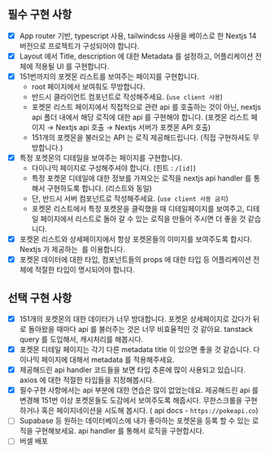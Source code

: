 ## 필수 구현 사항

- [x] App router 기반, typescript 사용, tailwindcss 사용을 베이스로 한 Nextjs 14 버전으로 프로젝트가 구성되어야 합니다.
- [x] Layout 에서 Title, description 에 대한 Metadata 를 설정하고, 어플리케이션 전체에 적용될 UI 를 구현합니다.
- [x] 151번까지의 포켓몬 리스트를 보여주는 페이지를 구현합니다.
  - root 페이지에서 보여줘도 무방합니다.
  - 반드시 클라이언트 컴포넌트로 작성해주세요. (`use client 사용`)
  - 포켓몬 리스트 페이지에서 직접적으로 관련 api 를 호출하는 것이 아닌, nextjs api 폴더 내에서 해당 로직에 대한 api 를 구현해야 합니다. (포켓몬 리스트 페이지 → Nextjs api 호출 → Nextjs 서버가 포켓몬 API 호출)
  - 151개의 포켓몬을 불러오는 API 는 로직 제공해드립니다. (직접 구현하셔도 무방합니다.)
- [x] 특정 포켓몬의 디테일을 보여주는 페이지를 구현합니다.
  - 다이나믹 페이지로 구성해주셔야 합니다. (힌트 : `/[id]`)
  - 특정 포켓몬 디테일에 대한 정보를 가져오는 로직을 nextjs api handler 를 통해서 구현하도록 합니다. (리스트와 동일)
  - 단, 반드시 서버 컴포넌트로 작성해주세요. (`use client 사용 금지`)
  - 포켓몬 리스트에서 특정 포켓몬을 클릭했을 때 디테일페이지를 보여주고, 디테일 페이지에서 리스트로 돌아 갈 수 있는 로직을 만들어 주시면 더 좋을 것 같습니다.
- [x] 포켓몬 리스트와 상세페이지에서 항상 포켓몬들의 이미지를 보여주도록 합시다. Nextjs 가 제공하는 <Image> 를 이용합니다.
- [x] 포켓몬 데이터에 대한 타입, 컴포넌트들의 props 에 대한 타입 등 어플리케이션 전체에 적절한 타입이 명시되어야 합니다.

## 선택 구현 사항

- [x] 151개의 포켓몬의 대한 데이터가 너무 방대합니다. 포켓몬 상세페이지로 갔다가 뒤로 돌아왔을 때마다 api 를 불러주는 것은 너무 비효율적인 것 같아요. tanstack query 를 도입해서, 캐시처리를 해봅시다.
- [x] 포켓몬 디테일 페이지는 각기 다른 metadata title 이 있으면 좋을 것 같습니다. 다이나믹 페이지에 대해서 metadata 를 적용해주세요.
- [x] 제공해드린 api handler 코드들을 보면 타입 추론에 많이 사용되고 있습니다. axios 에 대한 적절한 타입들을 지정해봅시다.
- [x] 필수구현 사항에서는 api 부분에 대한 연습은 많이 없었는데요. 제공해드린 api 를 변경해 151번 이상 포켓몬들도 도감에서 보여주도록 해줍시다. 무한스크롤을 구현하거나 혹은 페이지네이션을 시도해 봅시다. ( api docs - `https://pokeapi.co`)
- [ ] Supabase 등 원하는 데이터베이스에 내가 좋아하는 포켓몬을 등록 할 수 있는 로직을 구현해보세요. api handler 를 통해서 로직을 구현합시다.
- [ ] 버셀 배포
